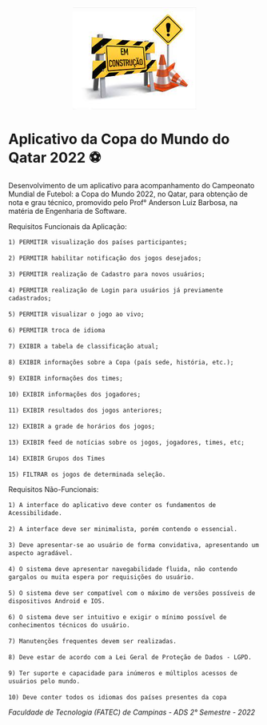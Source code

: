 <div align="center">
    <img src="./emConstrucao.jpg">
</div>

# Aplicativo da Copa do Mundo do Qatar 2022 ⚽

Desenvolvimento de um aplicativo para acompanhamento do Campeonato Mundial de Futebol: a Copa do Mundo 2022, no Qatar, para obtenção de nota e grau técnico, promovido pelo Prof° Anderson Luiz Barbosa, na matéria de Engenharia de Software.

Requisitos Funcionais da Aplicação:

	1) PERMITIR visualização dos países participantes;
	
	2) PERMITIR habilitar notificação dos jogos desejados;
	
	3) PERMITIR realização de Cadastro para novos usuários;
	
	4) PERMITIR realização de Login para usuários já previamente cadastrados;
	
	5) PERMITIR visualizar o jogo ao vivo;
	
	6) PERMITIR troca de idioma
	
	7) EXIBIR a tabela de classificação atual;
	
	8) EXIBIR informações sobre a Copa (país sede, história, etc.);
	
	9) EXIBIR informações dos times;
	
   	10) EXIBIR informações dos jogadores;
	
   	11) EXIBIR resultados dos jogos anteriores;
	
  	12) EXIBIR a grade de horários dos jogos;
	
   	13) EXIBIR feed de notícias sobre os jogos, jogadores, times, etc;
	
	14) EXIBIR Grupos dos Times
	
   	15) FILTRAR os jogos de determinada seleção.
   
Requisitos Não-Funcionais:

	1) A interface do aplicativo deve conter os fundamentos de Acessibilidade.
	
	2) A interface deve ser minimalista, porém contendo o essencial.
	
	3) Deve apresentar-se ao usuário de forma convidativa, apresentando um aspecto agradável.
	
	4) O sistema deve apresentar navegabilidade fluida, não contendo gargalos ou muita espera por requisições do usuário.
	
	5) O sistema deve ser compatível com o máximo de versões possíveis de dispositivos Android e IOS.
	
	6) O sistema deve ser intuitivo e exigir o mínimo possível de conhecimentos técnicos do usuário.
	
	7) Manutenções frequentes devem ser realizadas.
	
	8) Deve estar de acordo com a Lei Geral de Proteção de Dados - LGPD.
	
	9) Ter suporte e capacidade para inúmeros e múltiplos acessos de usuários pelo mundo.
	
	10) Deve conter todos os idiomas dos países presentes da copa

_Faculdade de Tecnologia (FATEC) de Campinas - ADS 2° Semestre - 2022_
